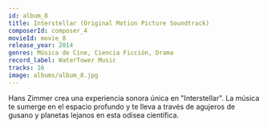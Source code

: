```yaml
---
id: album_8
title: Interstellar (Original Motion Picture Soundtrack)
composerId: composer_4
movieId: movie_8
release_year: 2014
genres: Música de Cine, Ciencia Ficción, Drama
record_label: WaterTower Music
tracks: 16
image: albums/album_8.jpg
---
```


Hans Zimmer crea una experiencia sonora única en "Interstellar". La música te sumerge en el espacio profundo y te lleva a través de agujeros de gusano y planetas lejanos en esta odisea científica.
